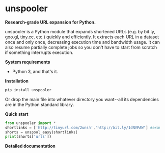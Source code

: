 # unspooler
**Research-grade URL expansion for Python.**

unspooler is a Python module that expands shortened URLs (e.g. by bit.ly, goo.gl, tiny.cc, etc.) quickly and efficiently. It extracts each URL in a dataset once and only once, decreasing execution time and bandwidth usage. It can also resume partially complete jobs so you don't have to start from scratch if something interrupts execution.

**System requirements**

* Python 3, and that's it.

**Installation**

```python
pip install unspooler
```

Or drop the main file into whatever directory you want--all its dependencies are in the Python standard library.

**Quick start**

```python
from unspooler import *
shortlinks = ['http://tinyurl.com/2unsh','http://bit.ly/1dNVPAW'] #examples from http://www.getlinkinfo.com
shorts = unspool_easy(shortlinks)
print(shorts['urls'])
```

**Detailed documentation**
